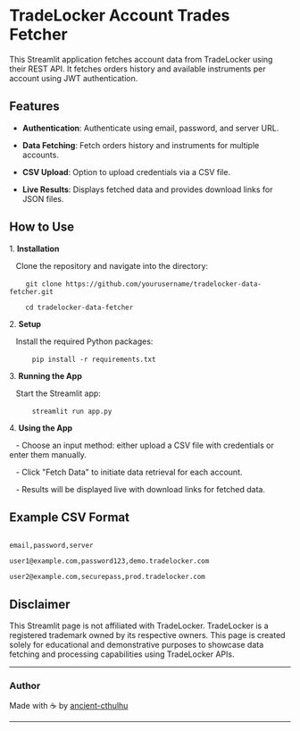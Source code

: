 # TradeLocker Account Trades Fetcher

This Streamlit application fetches account data from TradeLocker using their REST API. It fetches orders history and available instruments per account using JWT authentication.

## Features

- **Authentication**: Authenticate using email, password, and server URL.

- **Data Fetching**: Fetch orders history and instruments for multiple accounts.
 
- **CSV Upload**: Option to upload credentials via a CSV file.

- **Live Results**: Displays fetched data and provides download links for JSON files.

## How to Use

1\. **Installation**

   Clone the repository and navigate into the directory:

   ``
   git clone https://github.com/yourusername/tradelocker-data-fetcher.git
   ``
   
   ``
   cd tradelocker-data-fetcher
   ``

2\. **Setup**

   Install the required Python packages:

   ```
   pip install -r requirements.txt
   ```

3\. **Running the App**

   Start the Streamlit app:

   ```
   streamlit run app.py
   ```

4\. **Using the App**

   - Choose an input method: either upload a CSV file with credentials or enter them manually.

   - Click "Fetch Data" to initiate data retrieval for each account.

   - Results will be displayed live with download links for fetched data.

## Example CSV Format

```

email,password,server

user1@example.com,password123,demo.tradelocker.com

user2@example.com,securepass,prod.tradelocker.com

```

## Disclaimer

This Streamlit page is not affiliated with TradeLocker. TradeLocker is a registered trademark owned by its respective owners. This page is created solely for educational and demonstrative purposes to showcase data fetching and processing capabilities using TradeLocker APIs.

---

### Author

Made with ☕ by [ancient-cthulhu](https://github.com/ancient-cthulhu)

---
